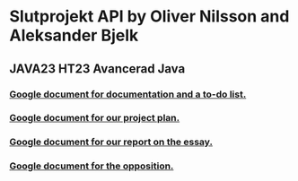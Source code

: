 # Slutprojekt API by Oliver Nilsson and Aleksander Bjelk
## JAVA23 HT23 Avancerad Java
### [Google document for documentation and a to-do list.](https://docs.google.com/document/d/16xt0yahdnlMsOJ8Pgc6k13NzcqrFwupTJnuUCQH2Zr4/edit)
### [Google document for our project plan.](https://docs.google.com/document/d/1SR0mHHFsjTzWHpW9kJ6jMQuEhFmez9Lu5ymmd_hne1k/edit)
### [Google document for our report on the essay.](https://docs.google.com/document/d/1yUurEhOiQ79BxQjwUdKHPM4MCI1DL3jFux3sjqJcLq8/edit)
### [Google document for the opposition.](https://docs.google.com/document/d/1FZQ3c0LRr0QLO72oygsLKI-tkNGkEoDULoWu0LVDCEc/edit?usp=sharing)
